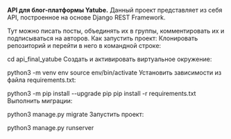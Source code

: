 **API для блог-платформы Yatube.**
Данный проект представляет из себя API, построенное на основе Django REST Framework. 


Тут можно писать посты, объединять их в группы, комментировать их и подписываться на авторов.
Как запустить проект:
Клонировать репозиторий и перейти в него в командной строке:

cd api_final_yatube
Cоздать и активировать виртуальное окружение:

python3 -m venv env
source env/bin/activate
Установить зависимости из файла requirements.txt:

python3 -m pip install --upgrade pip
pip install -r requirements.txt
Выполнить миграции:

python3 manage.py migrate
Запустить проект:

python3 manage.py runserver
